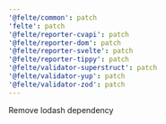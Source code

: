 ```yaml
---
'@felte/common': patch
'felte': patch
'@felte/reporter-cvapi': patch
'@felte/reporter-dom': patch
'@felte/reporter-svelte': patch
'@felte/reporter-tippy': patch
'@felte/validator-superstruct': patch
'@felte/validator-yup': patch
'@felte/validator-zod': patch
---
```


Remove lodash dependency
